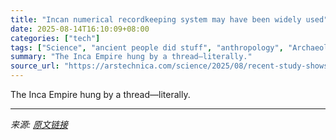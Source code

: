 ```yaml
---
title: "Incan numerical recordkeeping system may have been widely used"
date: 2025-08-14T16:10:09+08:00
categories: ["tech"]
tags: ["Science", "ancient people did stuff", "anthropology", "Archaeology", "inca", "Incan empire", "indigenous americans", "indigenous communities", "indigenous south america", "khipu", "Pre-Columbian civilizations", "science", "wari"]
summary: "The Inca Empire hung by a thread—literally."
source_url: "https://arstechnica.com/science/2025/08/recent-study-shows-even-commoners-used-elaborate-inca-recordkeeping-knots/"
---
```


The Inca Empire hung by a thread—literally.

---

*来源: [原文链接](https://arstechnica.com/science/2025/08/recent-study-shows-even-commoners-used-elaborate-inca-recordkeeping-knots/)*
